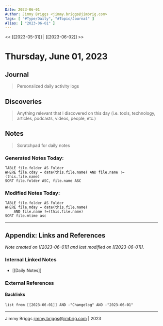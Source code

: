 ```yaml
---
Date: 2023-06-01
Author: Jimmy Briggs <jimmy.briggs@jimbrig.com>
Tags: [ "#Type/Daily", "#Topic/Journal" ]
Alias: [ "2023-06-01" ]
---
```


<< [[2023-05-31]] | [[2023-06-02]] >>

# Thursday, June 01, 2023

## Journal

> Personalized daily activity logs

## Discoveries

> Anything relevant that I discovered on this day (i.e. tools, technology, articles, podcasts, videos, people, etc.)

## Notes

> Scratchpad for daily notes

### Generated Notes Today:

```dataview
TABLE file.folder AS Folder 
WHERE file.cday = date(this.file.name) AND file.name !=(this.file.name) 
SORT file.folder ASC, file.name ASC
```

### Modified Notes Today:

```dataview
TABLE file.folder AS Folder
WHERE file.mday = date(this.file.name) 
	AND file.name !=(this.file.name)
SORT file.mtime asc
```

***

## Appendix: Links and References

*Note created on [[2023-06-01]] and last modified on [[2023-06-01]].*

### Internal Linked Notes

- [[Daily Notes]]

### External References

#### Backlinks

```dataview
list from [[2023-06-01]] AND -"Changelog" AND -"2023-06-01"
```


***

Jimmy Briggs <jimmy.briggs@jimbrig.com> | 2023